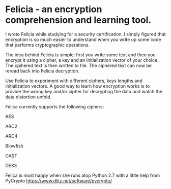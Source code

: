 # Felicia - an encryption comprehension and learning tool.

I wrote Felicia while studying for a security certification. I simply figured that encryption is so much easier to understand when you write up some code that performs cryptographic operations.

The idea behind Felicia is simple: first you write some text and then you encrypt it using a cipher, a key and an initialization vector of your choice. The cpihered text is then written to file. The ciphered text can now be reread back into Felicia decryption.

Use Felicia to experiment with different ciphers, keys lengths and initialization vectors. A good way to learn how encryption works is to provide the wrong key and/or cipher for decrypting the data and watch the data distortion unfold. 

Felica currently supports the following ciphers:

AES

ARC2

ARC4

Blowfish

CAST

DES3

Felica is most happy when she runs atop Python 2.7 with a little
help from PyCrypto https://www.dlitz.net/software/pycrypto/
